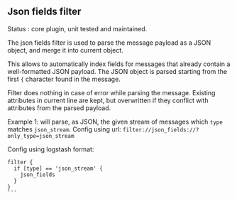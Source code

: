 Json fields filter
---

Status : core plugin, unit tested and maintained.

The json fields filter is used to parse the message payload as a JSON object, and merge it into current object.

This allows to automatically index fields for messages that already contain a well-formatted JSON payload. The JSON object is parsed starting from the first ``{`` character found in the message.

Filter does nothing in case of error while parsing the message. Existing attributes in current line are kept, but overwritten if they conflict with attributes from the parsed payload.

Example 1: will parse, as JSON, the given stream of messages which ``type`` matches ``json_stream``.
Config using url: ``filter://json_fields://?only_type=json_stream``

Config using logstash format:
````
filter {
  if [type] == 'json_stream' {
    json_fields
  }
}
```
